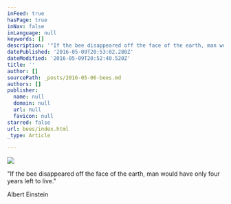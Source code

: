 ```yaml
---
inFeed: true
hasPage: true
inNav: false
inLanguage: null
keywords: []
description: '"If the bee disappeared off the face of the earth, man would have only four years left to live."'
datePublished: '2016-05-09T20:53:02.280Z'
dateModified: '2016-05-09T20:52:40.520Z'
title: ''
author: []
sourcePath: _posts/2016-05-06-bees.md
authors: []
publisher:
  name: null
  domain: null
  url: null
  favicon: null
starred: false
url: bees/index.html
_type: Article

---
```

![](https://s3-us-west-2.amazonaws.com/the-grid-img/p/21249311c0907151f2a2e9695f6a3591d8cc002c.jpg)

"If the bee disappeared off the face of the earth, man would have only four years left to live."

Albert Einstein